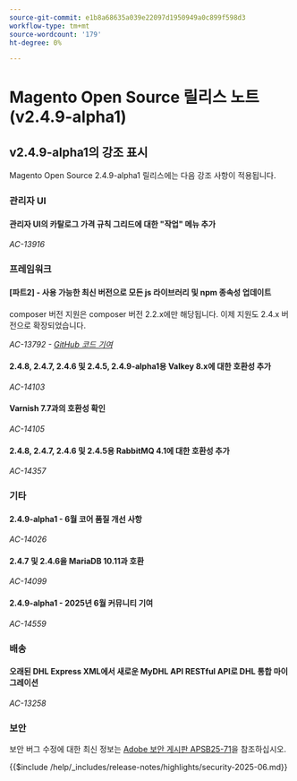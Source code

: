 ```yaml
---
source-git-commit: e1b8a68635a039e22097d1950949a0c899f598d3
workflow-type: tm+mt
source-wordcount: '179'
ht-degree: 0%

---
```

# Magento Open Source 릴리스 노트(v2.4.9-alpha1)

## v2.4.9-alpha1의 강조 표시

Magento Open Source 2.4.9-alpha1 릴리스에는 다음 강조 사항이 적용됩니다.

### 관리자 UI

#### 관리자 UI의 카탈로그 가격 규칙 그리드에 대한 &quot;작업&quot; 메뉴 추가

_AC-13916_

### 프레임워크

#### [파트2] - 사용 가능한 최신 버전으로 모든 js 라이브러리 및 npm 종속성 업데이트

composer 버전 지원은 composer 버전 2.2.x에만 해당됩니다. 이제 지원도 2.4.x 버전으로 확장되었습니다.

_AC-13792 - [GitHub 코드 기여](https://github.com/magento/magento2/commit/19844aa0)_

#### 2.4.8, 2.4.7, 2.4.6 및 2.4.5, 2.4.9-alpha1용 Valkey 8.x에 대한 호환성 추가

_AC-14103_

#### Varnish 7.7과의 호환성 확인

_AC-14105_

#### 2.4.8, 2.4.7, 2.4.6 및 2.4.5용 RabbitMQ 4.1에 대한 호환성 추가

_AC-14357_

### 기타

#### 2.4.9-alpha1 - 6월 코어 품질 개선 사항

_AC-14026_

#### 2.4.7 및 2.4.6을 MariaDB 10.11과 호환

_AC-14099_

#### 2.4.9-alpha1 - 2025년 6월 커뮤니티 기여

_AC-14559_

### 배송

#### 오래된 DHL Express XML에서 새로운 MyDHL API RESTful API로 DHL 통합 마이그레이션

_AC-13258_

### 보안

보안 버그 수정에 대한 최신 정보는 [Adobe 보안 게시판 APSB25-71](https://helpx.adobe.com/security/products/magento/apsb25-71.html)을 참조하십시오.

{{$include /help/_includes/release-notes/highlights/security-2025-06.md}}
